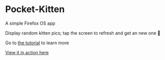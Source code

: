 Pocket-Kitten
=============

A simple Firefox OS app

Display random kitten pics; tap the screen to refresh and get an new one 💌

Go to [the tutorial](./tutorial/tutorial.md) to learn more

[View it in action here](https://floflispull.github.io/Pocket-Kitten/)
